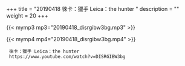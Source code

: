 +++
title = "20190418  徠卡：獵手 Leica：the hunter "
description = ""
weight = 20
+++

{{< mymp3 mp3="20190418_disrgibw3bg.mp3" >}}

{{< mymp4 mp4="20190418_disrgibw3bg.mp4" >}}

     
     徠卡：獵手 Leica：the hunter 
     https://www.youtube.com/watch?v=DISRGIBW3bg 
